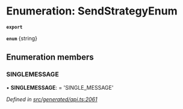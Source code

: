# Enumeration: SendStrategyEnum

**`export`** 

**`enum`** {string}

## Enumeration members

###  SINGLEMESSAGE

• **SINGLEMESSAGE**: =  <any> 'SINGLE_MESSAGE'

*Defined in [src/generated/api.ts:2061](https://github.com/mailslurp/mailslurp-client-ts-js/blob/c5d4ad1/src/generated/api.ts#L2061)*
